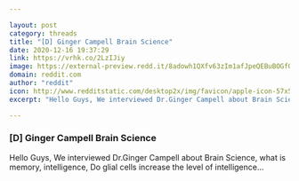 ```yaml
---

layout: post
category: threads
title: "[D] Ginger Campell Brain Science"
date: 2020-12-16 19:37:29
link: https://vrhk.co/2LzIJiy
image: https://external-preview.redd.it/8adowh1QXfv63zIm1afJpeQEBuBOGfQ8ju1qUPsmJg4.jpg?width=500&height=261.780104712&auto=webp&crop=500:261.780104712,smart&s=b167f7e2e15b63169dd9e8e60f23a7bfdf8907bf
domain: reddit.com
author: "reddit"
icon: http://www.redditstatic.com/desktop2x/img/favicon/apple-icon-57x57.png
excerpt: "Hello Guys, We interviewed Dr.Ginger Campell about Brain Science, what is memory, intelligence, Do glial cells increase the level of intelligence..."

---
```


### [D] Ginger Campell Brain Science

Hello Guys, We interviewed Dr.Ginger Campell about Brain Science, what is memory, intelligence, Do glial cells increase the level of intelligence...